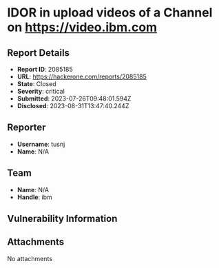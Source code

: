 # IDOR in upload videos of a Channel on https://video.ibm.com

## Report Details
- **Report ID**: 2085185
- **URL**: https://hackerone.com/reports/2085185
- **State**: Closed
- **Severity**: critical
- **Submitted**: 2023-07-26T09:48:01.594Z
- **Disclosed**: 2023-08-31T13:47:40.244Z

## Reporter
- **Username**: tusnj
- **Name**: N/A

## Team
- **Name**: N/A
- **Handle**: ibm

## Vulnerability Information


## Attachments
No attachments
